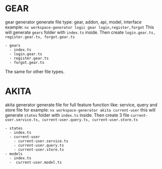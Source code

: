 # GEAR

gear generator generate file type: gear, addon, api, model, interface
example:
`nx workspace-generator logic gear login,register,forgot`
This will generate `gears` folder with `index.ts` inside. Then create `login.gear.ts, register.gear.ts, forgot.gear.ts`

```
- gears
  - index.ts
  - login.gear.ts
  - register.gear.ts
  - forgot.gear.ts
```

The same for other file types.

# AKITA

akita generator generate file for full feature function like: service, query and store file
for example:
`nx workspace-generator akita current-user`
this will generate `states` folder with `index.ts` inside. Then create 3 file `current-user.service.ts, current-user.query.ts, current-user.store.ts`

```
- states
  - index.ts
  - current-user
    - current-user.service.ts
    - current-user.query.ts
    - current-user.store.ts
- models
  - index.ts
  -  current-user.model.ts

```

